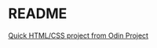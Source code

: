 # README

[Quick HTML/CSS project from Odin Project](http://www.theodinproject.com/courses/web-development-101/lessons/html-css)
